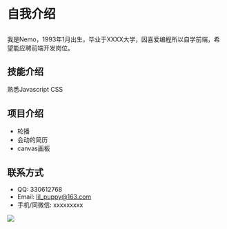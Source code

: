 # 自我介绍 #

##  ##
我是Nemo，1993年1月出生，毕业于XXXX大学，因喜爱编程所以自学前端，希望能应聘前端开发岗位。

## 技能介绍 ##
熟悉Javascript CSS

## 项目介绍 ##
- 轮播
- 会动的简历
- canvas画板
## 联系方式 ##
- QQ: 330612768
- Email: lil_puppy@163.com
- 手机/同微信: xxxxxxxxx

![](https://i.imgur.com/us8CYfv.jpg)